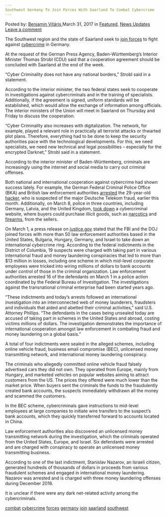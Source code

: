 ```yaml
---
Southwest Germany To Join Forces With Saarland To Combat Cybercrime
---
```

<article class="post-listing post-18900 post type-post status-publish format-standard has-post-thumbnail hentry 
 tag-combat tag-cybercrime tag-forces tag-germany tag-join tag-saarland tag-southwest">
<div class="post-inner">
<span>Posted by: <a href="https://www.deepdotweb.com/author/benjaminvi/" title="">Benjamin Vitáris </a></span>
<span>March 31, 2017</span>
<span>in <a href="https://www.deepdotweb.com/category/deepdot-news/" rel="category tag">Featured</a>, <a href="https://www.deepdotweb.com/category/news-updates/" rel="category tag">News Updates</a></span>
<span><a href="https://www.deepdotweb.com/2017/03/31/southwest-germany-join-forces-saarland-combat-cybercrime/#respond">Leave a comment</a></span>


<p>The Southwest region and the state of Saarland seek to <a href="http://www.stimme.de/suedwesten/nachrichten/pl/Innere-Sicherheit-Kriminalitaet-Internet-Baden-Wuerttemberg-Saarland-Suedwesten-und-Saarland-wollen-Cyberkriminalitaet-bekaempfen;art19070,3812031">join forces</a> to fight against <a href="https://www.deepdotweb.com/tag/cybercrime/">cybercrime</a> in Germany.</p>
<p>At the request of the German Press Agency, Baden-Württemberg&#8217;s Interior Minister Thomas Strobl (CDU) said that a cooperation agreement should be concluded with Saarland at the end of the week.</p>
<p>&#8220;Cyber Criminality does not have any national borders,” Strobl said in a statement.</p>
<p>According to the interior minister, the two federal states seek to cooperate in investigations against cybercriminals and in the training of specialists. Additionally, if the agreement is signed, uniform standards will be established, which would allow the exchange of information among officials. The interior ministers of the Union will meet in Saarland on Thursday and Friday to discuss the cooperation.</p>
<p>&#8220;Cyber Criminality also increases with digitalization. The network, for example, played a relevant role in practically all terrorist attacks or thwarted plot plans. Therefore, everything had to be done to keep the security authorities pace with the technological developments. For this, we need specialists, we need new technical and legal possibilities &#8211; especially for the encrypted Darknet,” Strobl said in a statement.</p>
<p>According to the interior minister of Baden-Württemberg, criminals are increasingly using the internet and social media to carry out criminal offenses.</p>
<p>Both national and international cooperation against cybercrime had shown success lately. For example, the German Federal Criminal Police Office (BKA) and British law enforcement authorities <a href="http://www.dailyjournal.net/2017/02/23/eu-germany-britain-cybercrime/">arrested</a> the 29-year-old <a href="https://www.deepdotweb.com/tag/hacker/">hacker</a>, who is suspected of the major Deutsche Telekom fraud, earlier this month. Additionally, on March 8, police in three countries, including Germany, Latvia, and the United Kingdom, <a href="http://www.dailyjournal.net/2017/03/08/eu-germany-cybercrime/">took down</a> a cybercriminal website, where buyers could purchase illicit goods, such as <a href="https://www.deepdotweb.com/tag/narcotics/">narcotics</a> and <a href="https://www.deepdotweb.com/tag/firearm/">firearms</a>, from the sellers.</p>
<p>On March 1, a press release on <a href="https://www.justice.gov/usao-dc/pr/19-people-indicted-following-investigations-international-fraud-and-money-laundering">justice.gov</a> stated that the FBI and the DOJ joined forces with more than 50 law enforcement authorities based in the United States, Bulgaria, Hungary, Germany, and Israel to take down an international cybercrime ring. According to the federal indictments in the District of Columbia, 19 suspects were charged with taking part in various international fraud and money laundering conspiracies that led to more than $13 million in losses, including one scheme in which mid-level corporate employees were tricked into wiring millions of dollars to bank accounts under control of those in the criminal organization. Law enforcement authorities arrested 16 of the defendants on March 1 in a police action coordinated by the Federal Bureau of Investigation. The investigations against the transnational criminal enterprise had been started years ago.</p>
<p>“These indictments and today’s arrests followed an international investigation into an interconnected web of money launderers, fraudsters and individuals that aided and abetted their criminal activities,” said U.S. Attorney Phillips. “The defendants in the cases being unsealed today are accused of taking part in schemes in the United States and abroad, costing victims millions of dollars. The investigation demonstrates the importance of international cooperation amongst law enforcement in combating fraud and money laundering on a global basis.”</p>
<p>A total of four indictments were sealed in the alleged schemes, including online vehicle fraud, business email compromise (BEC), unlicensed money transmitting network, and international money laundering conspiracy.</p>
<p>The criminals who allegedly committed online vehicle fraud falsely advertised cars they did not own. They operated from Europe, mainly from Hungary, and marketed vehicles on popular websites aiming to attract customers from the US. The prices they offered were much lower than the market price. When buyers sent the criminals the funds to the fraudulently created bank accounts, the suspects immediately withdrawn all the money and scammed the customers.</p>
<p>In the BEC scheme, cybercriminals gave instructions to mid-level employees at large companies to initiate wire transfers to the suspect&#8217;s bank accounts, which they quickly transferred forward to accounts located in China.</p>
<p>Law enforcement authorities also discovered an unlicensed money transmitting network during the investigation, which the criminals operated from the United States, Europe, and Israel. Six defendants were arrested and are charged with conspiracy to operate an unlicensed money transmitting business.</p>
<p><a id="post-18900-_gjdgxs"></a> According to one of the last indictment, Stanislav Nazarov, an Israeli citizen, generated hundreds of thousands of dollars in proceeds from various fraudulent schemes and engaged in international money laundering. Nazarov was arrested and is charged with three money laundering offenses during December 2016.</p>
<p>It is unclear if there were any dark net-related activity among the cybercriminals.</p>
</div>
<a href="https://www.deepdotweb.com/tag/combat/" rel="tag">combat</a> <a href="https://www.deepdotweb.com/tag/cybercrime/" rel="tag">cybercrime</a> <a href="https://www.deepdotweb.com/tag/forces/" rel="tag">forces</a> <a href="https://www.deepdotweb.com/tag/germany/" rel="tag">germany</a> <a href="https://www.deepdotweb.com/tag/join/" rel="tag">join</a> <a href="https://www.deepdotweb.com/tag/saarland/" rel="tag">saarland</a> <a href="https://www.deepdotweb.com/tag/southwest/" rel="tag">southwest</a></span> <span style="display:none" class="updated">2017-03-31<a href="https://www.deepdotweb.com/author/benjaminvi/" title="Posts by Benjamin Vitáris" rel="author">Benjamin Vitáris</a></strong></div>
</div>
</article>

